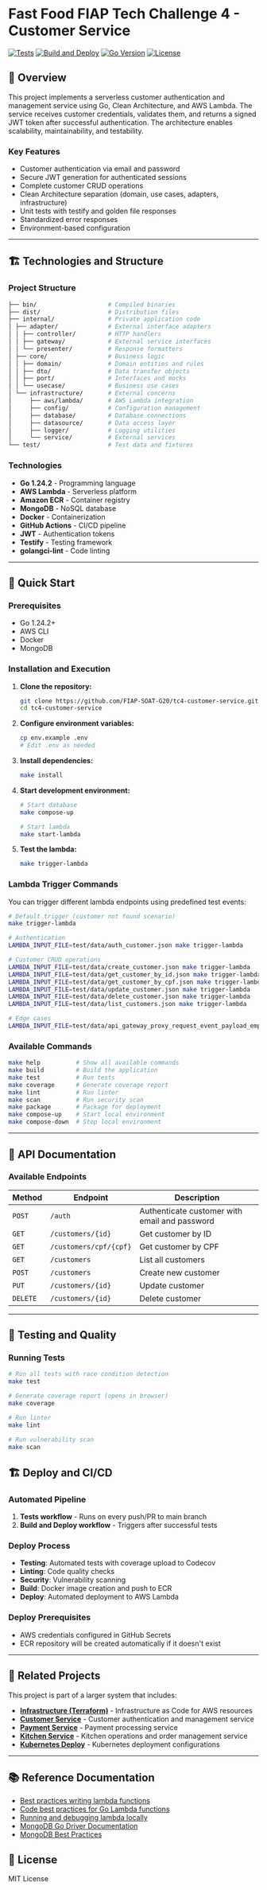 # Fast Food FIAP Tech Challenge 4 - Customer Service

[![Tests](https://github.com/FIAP-SOAT-G20/tc4-customer-service/workflows/Tests/badge.svg)](https://github.com/FIAP-SOAT-G20/tc4-customer-service/actions/workflows/test.yml)
[![Build and Deploy](https://github.com/FIAP-SOAT-G20/tc4-customer-service/workflows/Build%20and%20Deploy/badge.svg)](https://github.com/FIAP-SOAT-G20/tc4-customer-service/actions/workflows/build-deploy.yml)
[![Go Version](https://img.shields.io/badge/go-1.24.2-blue.svg)](https://golang.org/dl/)
[![License](https://img.shields.io/badge/license-MIT-green.svg)](LICENSE)

## 💬 Overview

This project implements a serverless customer authentication and management service using Go, Clean Architecture,
and AWS Lambda. The service receives customer credentials, validates them, and returns a signed JWT token after
successful authentication. The architecture enables scalability, maintainability, and testability.

### Key Features

- Customer authentication via email and password
- Secure JWT generation for authenticated sessions
- Complete customer CRUD operations
- Clean Architecture separation (domain, use cases, adapters, infrastructure)
- Unit tests with testify and golden file responses
- Standardized error responses
- Environment-based configuration

---

## 🏗️ Technologies and Structure

### Project Structure

```bash
├── bin/                    # Compiled binaries
├── dist/                   # Distribution files
├── internal/               # Private application code
│ ├── adapter/              # External interface adapters
│ │ ├── controller/         # HTTP handlers
│ │ ├── gateway/            # External service interfaces
│ │ └── presenter/          # Response formatters
│ ├── core/                 # Business logic
│ │ ├── domain/             # Domain entities and rules
│ │ ├── dto/                # Data transfer objects
│ │ ├── port/               # Interfaces and mocks
│ │ └── usecase/            # Business use cases
│ └── infrastructure/       # External concerns
│     ├── aws/lambda/       # AWS Lambda integration
│     ├── config/           # Configuration management
│     ├── database/         # Database connections
│     ├── datasource/       # Data access layer
│     ├── logger/           # Logging utilities
│     └── service/          # External services
└── test/                   # Test data and fixtures
```

### Technologies

- **Go 1.24.2** - Programming language
- **AWS Lambda** - Serverless platform
- **Amazon ECR** - Container registry
- **MongoDB** - NoSQL database
- **Docker** - Containerization
- **GitHub Actions** - CI/CD pipeline
- **JWT** - Authentication tokens
- **Testify** - Testing framework
- **golangci-lint** - Code linting

---

## 🚀 Quick Start

### Prerequisites

- Go 1.24.2+
- AWS CLI
- Docker
- MongoDB

### Installation and Execution

1. **Clone the repository:**

   ```bash
   git clone https://github.com/FIAP-SOAT-G20/tc4-customer-service.git
   cd tc4-customer-service
   ```

2. **Configure environment variables:**

   ```bash
   cp env.example .env
   # Edit .env as needed
   ```

3. **Install dependencies:**

   ```bash
   make install
   ```

4. **Start development environment:**

   ```bash
   # Start database
   make compose-up
   
   # Start lambda
   make start-lambda
   ```

5. **Test the lambda:**

   ```bash
   make trigger-lambda 
   ```

### Lambda Trigger Commands

You can trigger different lambda endpoints using predefined test events:

```bash
# Default trigger (customer not found scenario)
make trigger-lambda

# Authentication
LAMBDA_INPUT_FILE=test/data/auth_customer.json make trigger-lambda

# Customer CRUD operations
LAMBDA_INPUT_FILE=test/data/create_customer.json make trigger-lambda
LAMBDA_INPUT_FILE=test/data/get_customer_by_id.json make trigger-lambda
LAMBDA_INPUT_FILE=test/data/get_customer_by_cpf.json make trigger-lambda
LAMBDA_INPUT_FILE=test/data/update_customer.json make trigger-lambda
LAMBDA_INPUT_FILE=test/data/delete_customer.json make trigger-lambda
LAMBDA_INPUT_FILE=test/data/list_customers.json make trigger-lambda

# Edge cases
LAMBDA_INPUT_FILE=test/data/api_gateway_proxy_request_event_payload_empty_cpf.json make trigger-lambda
```

### Available Commands

```bash
make help          # Show all available commands
make build         # Build the application
make test          # Run tests
make coverage      # Generate coverage report
make lint          # Run linter
make scan          # Run security scan
make package       # Package for deployment
make compose-up    # Start local environment
make compose-down  # Stop local environment
```

---

## 📝 API Documentation

### Available Endpoints

| Method   | Endpoint               | Description                                   |
|----------|------------------------|-----------------------------------------------|
| `POST`   | `/auth`                | Authenticate customer with email and password |
| `GET`    | `/customers/{id}`      | Get customer by ID                            |
| `GET`    | `/customers/cpf/{cpf}` | Get customer by CPF                           |
| `GET`    | `/customers`           | List all customers                            |
| `POST`   | `/customers`           | Create new customer                           |
| `PUT`    | `/customers/{id}`      | Update customer                               |
| `DELETE` | `/customers/{id}`      | Delete customer                               |

---

## 🧪 Testing and Quality

### Running Tests

```bash
# Run all tests with race condition detection
make test

# Generate coverage report (opens in browser)
make coverage

# Run linter
make lint

# Run vulnerability scan
make scan
```

## 🏗️ Deploy and CI/CD

### Automated Pipeline

1. **Tests workflow** - Runs on every push/PR to main branch
2. **Build and Deploy workflow** - Triggers after successful tests

### Deploy Process

- **Testing**: Automated tests with coverage upload to Codecov
- **Linting**: Code quality checks
- **Security**: Vulnerability scanning
- **Build**: Docker image creation and push to ECR
- **Deploy**: Automated deployment to AWS Lambda

### Deploy Prerequisites

- AWS credentials configured in GitHub Secrets
- ECR repository will be created automatically if it doesn't exist

---

## 🔗 Related Projects

This project is part of a larger system that includes:

- **[Infrastructure (Terraform)](https://github.com/FIAP-SOAT-G20/tc4-infrastructure-tf)** - Infrastructure as Code for
  AWS resources
- **[Customer Service](https://github.com/FIAP-SOAT-G20/tc4-customer-service)** - Customer authentication and
  management service
- **[Payment Service](https://github.com/FIAP-SOAT-G20/tc4-payment-service)** - Payment processing service
- **[Kitchen Service](https://github.com/FIAP-SOAT-G20/tc4-kitchen-service)** - Kitchen operations and
  order management service
- **[Kubernetes Deploy](https://github.com/FIAP-SOAT-G20/tc4-infrastructure-deploy)** - Kubernetes deployment
  configurations

---

## 📚 Reference Documentation

- [Best practices writing lambda functions](https://docs.aws.amazon.com/lambda/latest/dg/best-practices.html)
- [Code best practices for Go Lambda functions](https://docs.aws.amazon.com/lambda/latest/dg/golang-handler.html#go-best-practices)
- [Running and debugging lambda locally](https://medium.com/nagoya-foundation/running-and-debugging-go-lambda-functions-locally-156893e4ed0d)
- [MongoDB Go Driver Documentation](https://www.mongodb.com/docs/drivers/go/current/)
- [MongoDB Best Practices](https://www.mongodb.com/developer/products/mongodb/mongodb-schema-design-best-practices/)

## 📄 License

MIT License